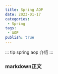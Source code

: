 ```yaml
---
title: Spring AOP
date: 2023-01-17
categories:
 - Spring
tags:
 - AOP
publish: true
---
```


::: tip 
spring aop 介绍
:::

<!-- more -->

### markdown正文
 
